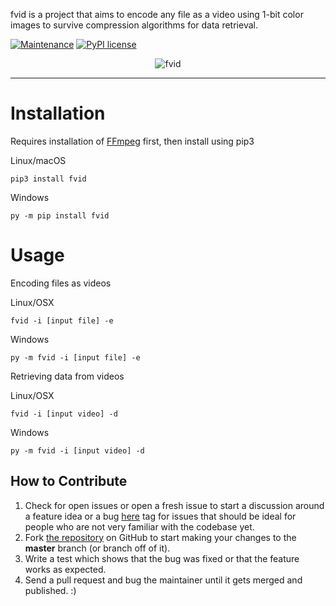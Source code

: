 fvid is a project that aims to encode any file as a video using 1-bit color images
to survive compression algorithms for data retrieval.

[![Maintenance](https://img.shields.io/badge/Maintained%3F-yes-green.svg)](https://GitHub.com/Naereen/StrapDown.js/graphs/commit-activity)
[![PyPI license](https://img.shields.io/pypi/l/ansicolortags.svg)](https://pypi.python.org/pypi/ansicolortags/)

<p align="center">
    <img src="https://i.imgur.com/LVthky0.png" alt="fvid">
    </br>
</p>

---

# Installation

Requires installation of [FFmpeg](https://ffmpeg.org/download.html) first, then install using pip3 

Linux/macOS

```
pip3 install fvid 
```

Windows 

```
py -m pip install fvid 
```

# Usage

Encoding files as videos
 
Linux/OSX

```
fvid -i [input file] -e
```

Windows 

```
py -m fvid -i [input file] -e
```

Retrieving data from videos
 
Linux/OSX

```
fvid -i [input video] -d
```

Windows 

```
py -m fvid -i [input video] -d
```

 
 How to Contribute
-----------------

1.  Check for open issues or open a fresh issue to start a discussion
    around a feature idea or a bug [here](https://github.com/AlfredoSequeida/fvid/issues)
    tag for issues that should be ideal for people who are not very familiar with the codebase yet.
2.  Fork [the repository](https://github.com/alfredosequeida/fvid) on
    GitHub to start making your changes to the **master** branch (or branch off of it).
3.  Write a test which shows that the bug was fixed or that the feature
    works as expected.
4.  Send a pull request and bug the maintainer until it gets merged and
    published. :)